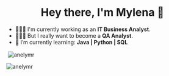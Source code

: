 <h1 align="center">Hey there, I'm Mylena 👋</h1>


- 👩🏽‍💻 I'm currently working as an **IT Business Analyst**.
- 🧙🏽‍♀️ But I really want to become a **QA Analyst**.
- 🌱 I’m currently learning: **Java | Python | SQL**

<p>&nbsp;<img align="center" src="https://github-readme-stats.vercel.app/api?username=anelymr&show_icons=true&theme=radical&locale=en" alt="anelymr" /></p>
<p><img align="center" src="https://github-readme-stats.vercel.app/api/top-langs?username=anelymr&show_icons=true&theme=radical&locale=en&layout=compact" alt="anelymr" /></p>

